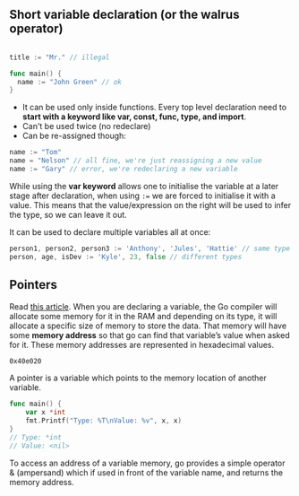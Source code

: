 ## Short variable declaration (or the walrus operator)

```go

title := "Mr." // illegal

func main() {
  name := "John Green" // ok
}
```

- It can be used only inside functions. Every top level declaration need to **start with a keyword like var, const, func, type, and import**.
- Can't be used twice (no redeclare)
- Can be re-assigned though:

```go
name := "Tom"
name = "Nelson" // all fine, we're just reassigning a new value
name := "Gary" // error, we're redeclaring a new variable
```

While using the **var keyword** allows one to initialise the variable at a later stage after declaration, when using `:=` we are forced to initialise it with a value.
This means that the value/expression on the right will be used to infer the type, so we can leave it out.

It can be used to declare multiple variables all at once:

```go
person1, person2, person3 := 'Anthony', 'Jules', 'Hattie' // same type
person, age, isDev := 'Kyle', 23, false // different types
```

## Pointers

Read [this article](https://medium.com/rungo/pointers-in-go-a789eafccd53).
When you are declaring a variable, the Go compiler will allocate some memory for it in the RAM and depending on its type, it will allocate a specific size of memory to store the data.
That memory will have some **memory address** so that go can find that variable’s value when asked for it. These memory addresses are represented in hexadecimal values.

```sh
0x40e020
```

A pointer is a variable which points to the memory location of another variable.

```go
func main() {
	var x *int
	fmt.Printf("Type: %T\nValue: %v", x, x)
}
// Type: *int
// Value: <nil>
```

To access an address of a variable memory, go provides a simple operator & (ampersand) which if used in front of the variable name, and returns the memory address.
